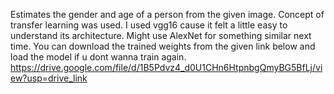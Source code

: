 Estimates the gender and age of a person from the given image. Concept of transfer learning was used. I used vgg16 cause it felt a little easy to understand its architecture. Might use AlexNet for something similar next time. You can download the trained weights from the given link below and load the model if u dont wanna train again.
https://drive.google.com/file/d/1B5Pdvz4_d0U1CHn6HtpnbgQmyBG5BfLj/view?usp=drive_link
